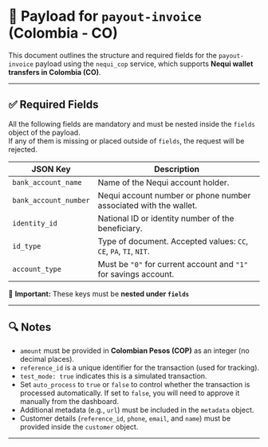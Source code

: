 # 📄 Payload for `payout-invoice` (Colombia - CO)

This document outlines the structure and required fields for the `payout-invoice` payload using the `nequi_cop` service, which supports **Nequi wallet transfers in Colombia (CO)**.

---

## ✅ Required Fields

All the following fields are mandatory and must be nested inside the `fields` object of the payload.  
If any of them is missing or placed outside of `fields`, the request will be rejected.

| JSON Key              | Description                                                                 |
|-----------------------|-----------------------------------------------------------------------------|
| `bank_account_name`   | Name of the Nequi account holder.                                           |
| `bank_account_number` | Nequi account number or phone number associated with the wallet.            |
| `identity_id`         | National ID or identity number of the beneficiary.                          |
| `id_type`             | Type of document. Accepted values: `CC`, `CE`, `PA`, `TI`, `NIT`.           |
| `account_type`        | Must be `"0"` for current account and `"1"` for savings account.            |

📝 **Important:** These keys must be **nested under `fields`**

---

## 🔍 Notes

- `amount` must be provided in **Colombian Pesos (COP)** as an integer (no decimal places).
- `reference_id` is a unique identifier for the transaction (used for tracking).
- `test_mode: true` indicates this is a simulated transaction.
- Set `auto_process` to `true` or `false` to control whether the transaction is processed automatically. If set to `false`, you will need to approve it manually from the dashboard.
- Additional metadata (e.g., `url`) must be included in the `metadata` object.
- Customer details (`reference_id`, `phone`, `email`, and `name`) must be provided inside the `customer` object.

---
